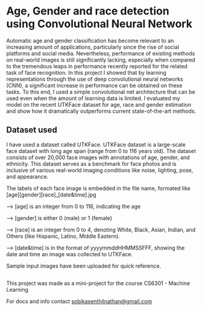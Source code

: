 # Age, Gender and race detection using Convolutional Neural Network
Automatic age and gender classification has become relevant to an increasing amount of applications, particularly since the rise of social platforms and social media. Nevertheless, performance of existing methods on real-world images is still 
significantly lacking, especially when compared to the tremendous leaps in performance recently reported for the related task of face recognition. In this project I showed that by learning representations through the use of deep convolutional neural networks (CNN), a significant increase in performance can be 
obtained on these tasks. To this end, I used a simple convolutional net architecture that can be used even when the amount of learning data is limited. I evaluated my model on the recent UTKFace dataset for age, race and gender estimation and show how it dramatically outperforms current state-of-the-art methods.

## Dataset used
I have used a dataset called UTKFace. UTKFace dataset is a large-scale face dataset with long age span (range from 0 to 116 years old). The dataset consists of over 20,000 face images with annotations of age, gender, and ethnicity. This dataset serves as a benchmark for face photos and is inclusive of various real-world imaging 
conditions like noise, lighting, pose, and appearance.

The labels of each face image is embedded in the file name, formated like [age][gender][race]_[date&time].jpg

--> [age] is an integer from 0 to 116, indicating the age

--> [gender] is either 0 (male) or 1 (female)

--> [race] is an integer from 0 to 4, denoting White, Black, Asian, Indian, and Others (like Hispanic, Latino, Middle Eastern).

--> [date&time] is in the format of yyyymmddHHMMSSFFF, showing the date and time an image was collected to UTKFace.

Sample input images have been uploaded for quick reference.

##  
This project was made as a mini-project for the course CS6301 - Machine Learning

For docs and info contact sobikasenthilnathan@gmail.com
